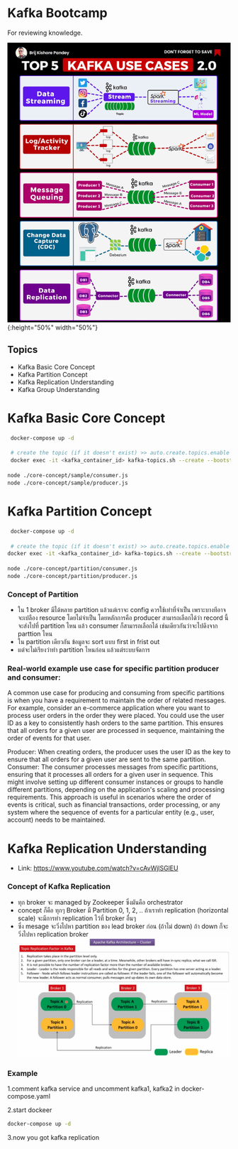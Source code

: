 # Kafka Bootcamp
For reviewing knowledge.

![usecase](./usecase/usecase.gif){:height="50%" width="50%"}

## Topics
 - Kafka Basic Core Concept
 - Kafka Partition Concept
 - Kafka Replication Understanding
 - Kafka Group Understanding

# Kafka Basic Core Concept
```sh
 docker-compose up -d

 # create the topic (if it doesn't exist) >> auto.create.topics.enable = true ไม่ต้องทำ
 docker exec -it <kafka_container_id> kafka-topics.sh --create --bootstrap-server localhost:9092 --replication-factor 1 --partitions 1 --topic test-topic

node ./core-concept/sample/consumer.js
node ./core-concept/sample/producer.js
 ```

# Kafka Partition Concept
```sh
 docker-compose up -d

 # create the topic (if it doesn't exist) >> auto.create.topics.enable = true ไม่ต้องทำ
docker exec -it <kafka_container_id> kafka-topics.sh --create --bootstrap-server localhost:9092 --replication-factor 1 --partitions 4 --topic my-partitioned-topic

node ./core-concept/partition/consumer.js
node ./core-concept/partition/producer.js
 ```

### Concept of Partition
  - ใน 1 broker มีได้หลาย partition แล้วแต่เราจะ config ควรใช้เท่าที่จำเป็น เพราะบางทีอาจจะเปลือง resource โดยไม่จำเป็น โดยหลักการคือ producer สามารถเลือกได้ว่า record นี้จะส่งไปที่ partition ไหน แล้ว consumer ก็สามารถเลือกได้ เช่นเดียวกันว่าจะไปดึงจาก parttion ไหน
  - ใน partition เดียวกัน ข้อมูลจะ sort แบบ first in frist out
  - แต่จะไม่เรียงว่าทำ partition ไหนก่อน แล้วแต่ระบบจัดการ

### Real-world example use case for specific partition producer and consumer:
A common use case for producing and consuming from specific partitions is when you have a requirement to maintain the order of related messages. For example, consider an e-commerce application where you want to process user orders in the order they were placed. You could use the user ID as a key to consistently hash orders to the same partition. This ensures that all orders for a given user are processed in sequence, maintaining the order of events for that user.

Producer: When creating orders, the producer uses the user ID as the key to ensure that all orders for a given user are sent to the same partition.
Consumer: The consumer processes messages from specific partitions, ensuring that it processes all orders for a given user in sequence. This might involve setting up different consumer instances or groups to handle different partitions, depending on the application's scaling and processing requirements.
This approach is useful in scenarios where the order of events is critical, such as financial transactions, order processing, or any system where the sequence of events for a particular entity (e.g., user, account) needs to be maintained.

# Kafka Replication Understanding
 - Link: https://www.youtube.com/watch?v=cAvWjlSGlEU

### Concept of Kafka Replication
 - ทุก broker จะ managed by Zookeeper ซึ่งมันคือ orchestrator
 - concept ก็คือ ทุกๆ Broker มี Partition 0, 1, 2, .. ถ้าเราทำ replication (horizontal scale) จะมีการทำ replication ไว้ที่ broker อื่นๆ
 - ซึ่ง mesage จะวิ่งไปหา partition ของ lead broker ก่อน (ถ้าไม่ down) ถ้า down ก็จะวิ่งไปหา replication broker
![cluster](./usecase/cluster.png)

### Example
1.comment kafka service and uncomment kafka1, kafka2 in docker-compose.yaml

2.start dockeer
```sh
docker-compose up -d
 ```
3.now you got kafka replication
